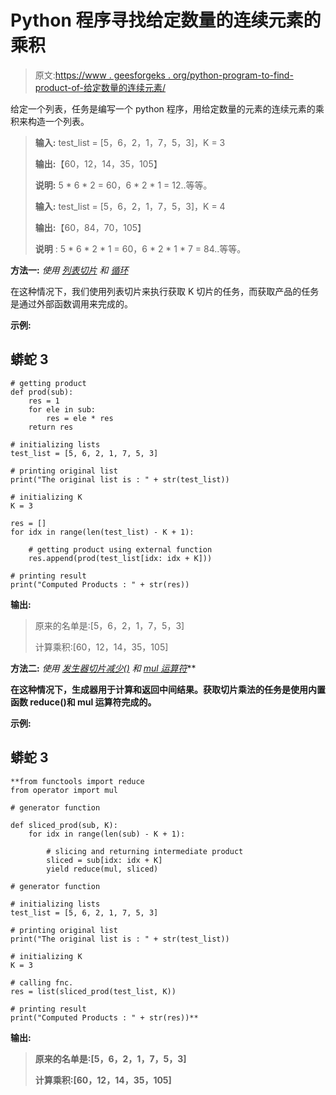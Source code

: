 # Python 程序寻找给定数量的连续元素的乘积

> 原文:[https://www . geesforgeks . org/python-program-to-find-product-of-给定数量的连续元素/](https://www.geeksforgeeks.org/python-program-to-find-product-of-given-number-of-consecutive-elements/)

给定一个列表，任务是编写一个 python 程序，用给定数量的元素的连续元素的乘积来构造一个列表。

> **输入:** test_list = [5，6，2，1，7，5，3]，K = 3
> 
> **输出:**【60，12，14，35，105】
> 
> **说明:** 5 * 6 * 2 = 60，6 * 2 * 1 = 12..等等。
> 
> **输入:** test_list = [5，6，2，1，7，5，3]，K = 4
> 
> **输出:**【60，84，70，105】
> 
> **说明** : 5 * 6 * 2 * 1 = 60，6 * 2 * 1 * 7 = 84..等等。

**方法一:** *使用* [*列表切片*](https://www.geeksforgeeks.org/python-list-comprehension-and-slicing/) *和* [*循环*](https://www.geeksforgeeks.org/loops-in-python/)

在这种情况下，我们使用列表切片来执行获取 K 切片的任务，而获取产品的任务是通过外部函数调用来完成的。

**示例:**

## 蟒蛇 3

```
# getting product
def prod(sub):
    res = 1
    for ele in sub:
        res = ele * res
    return res

# initializing lists
test_list = [5, 6, 2, 1, 7, 5, 3]

# printing original list
print("The original list is : " + str(test_list))

# initializing K
K = 3

res = []
for idx in range(len(test_list) - K + 1):

    # getting product using external function
    res.append(prod(test_list[idx: idx + K]))

# printing result
print("Computed Products : " + str(res))
```

**输出:**

> 原来的名单是:[5，6，2，1，7，5，3]
> 
> 计算乘积:[60，12，14，35，105]

**方法二:** *使用* [*发生器*](https://www.geeksforgeeks.org/generators-in-python/)*[*切片*](https://www.geeksforgeeks.org/python-list-comprehension-and-slicing/)*[*减少()*](https://www.geeksforgeeks.org/reduce-in-python/) *和* [*mul 运算符*](https://www.geeksforgeeks.org/operator-functions-in-python-set-1/)**

**在这种情况下，生成器用于计算和返回中间结果。获取切片乘法的任务是使用内置函数 reduce()和 mul 运算符完成的。**

****示例:****

## **蟒蛇 3**

```
**from functools import reduce
from operator import mul

# generator function

def sliced_prod(sub, K):
    for idx in range(len(sub) - K + 1):

        # slicing and returning intermediate product
        sliced = sub[idx: idx + K]
        yield reduce(mul, sliced)

# generator function

# initializing lists
test_list = [5, 6, 2, 1, 7, 5, 3]

# printing original list
print("The original list is : " + str(test_list))

# initializing K
K = 3

# calling fnc.
res = list(sliced_prod(test_list, K))

# printing result
print("Computed Products : " + str(res))**
```

****输出:****

> **原来的名单是:[5，6，2，1，7，5，3]**
> 
> **计算乘积:[60，12，14，35，105]**